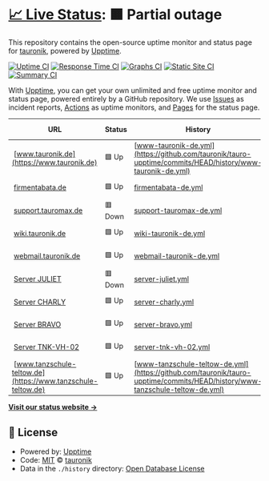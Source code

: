 # [📈 Live Status](https://tauronik.github.io/tauro-upptime): <!--live status--> **🟧 Partial outage**

This repository contains the open-source uptime monitor and status page for [tauronik](https://tauronik.github.io/tauro-upptime), powered by [Upptime](https://github.com/upptime/upptime).

[![Uptime CI](https://github.com/tauronik/tauro-upptime/workflows/Uptime%20CI/badge.svg)](https://github.com/tauronik/tauro-upptime/actions?query=workflow%3A%22Uptime+CI%22)
[![Response Time CI](https://github.com/tauronik/tauro-upptime/workflows/Response%20Time%20CI/badge.svg)](https://github.com/tauronik/tauro-upptime/actions?query=workflow%3A%22Response+Time+CI%22)
[![Graphs CI](https://github.com/tauronik/tauro-upptime/workflows/Graphs%20CI/badge.svg)](https://github.com/tauronik/tauro-upptime/actions?query=workflow%3A%22Graphs+CI%22)
[![Static Site CI](https://github.com/tauronik/tauro-upptime/workflows/Static%20Site%20CI/badge.svg)](https://github.com/tauronik/tauro-upptime/actions?query=workflow%3A%22Static+Site+CI%22)
[![Summary CI](https://github.com/tauronik/tauro-upptime/workflows/Summary%20CI/badge.svg)](https://github.com/tauronik/tauro-upptime/actions?query=workflow%3A%22Summary+CI%22)

With [Upptime](https://upptime.js.org), you can get your own unlimited and free uptime monitor and status page, powered entirely by a GitHub repository. We use [Issues](https://github.com/tauronik/tauro-upptime/issues) as incident reports, [Actions](https://github.com/tauronik/tauro-upptime/actions) as uptime monitors, and [Pages](https://tauronik.github.io/tauro-upptime) for the status page.

<!--start: status pages-->
<!-- This summary is generated by Upptime (https://github.com/upptime/upptime) -->
<!-- Do not edit this manually, your changes will be overwritten -->
<!-- prettier-ignore -->
| URL | Status | History | Response Time | Uptime |
| --- | ------ | ------- | ------------- | ------ |
| <img alt="" src="https://icons.duckduckgo.com/ip3/www.tauronik.de.ico" height="13"> [www.tauronik.de](https://www.tauronik.de) | 🟩 Up | [www-tauronik-de.yml](https://github.com/tauronik/tauro-upptime/commits/HEAD/history/www-tauronik-de.yml) | <details><summary><img alt="Response time graph" src="./graphs/www-tauronik-de/response-time-week.png" height="20"> 921ms</summary><br><a href="https://upptime.tauronik.de/history/www-tauronik-de"><img alt="Response time 814" src="https://img.shields.io/endpoint?url=https%3A%2F%2Fraw.githubusercontent.com%2Ftauronik%2Ftauro-upptime%2FHEAD%2Fapi%2Fwww-tauronik-de%2Fresponse-time.json"></a><br><a href="https://upptime.tauronik.de/history/www-tauronik-de"><img alt="24-hour response time 1304" src="https://img.shields.io/endpoint?url=https%3A%2F%2Fraw.githubusercontent.com%2Ftauronik%2Ftauro-upptime%2FHEAD%2Fapi%2Fwww-tauronik-de%2Fresponse-time-day.json"></a><br><a href="https://upptime.tauronik.de/history/www-tauronik-de"><img alt="7-day response time 921" src="https://img.shields.io/endpoint?url=https%3A%2F%2Fraw.githubusercontent.com%2Ftauronik%2Ftauro-upptime%2FHEAD%2Fapi%2Fwww-tauronik-de%2Fresponse-time-week.json"></a><br><a href="https://upptime.tauronik.de/history/www-tauronik-de"><img alt="30-day response time 850" src="https://img.shields.io/endpoint?url=https%3A%2F%2Fraw.githubusercontent.com%2Ftauronik%2Ftauro-upptime%2FHEAD%2Fapi%2Fwww-tauronik-de%2Fresponse-time-month.json"></a><br><a href="https://upptime.tauronik.de/history/www-tauronik-de"><img alt="1-year response time 814" src="https://img.shields.io/endpoint?url=https%3A%2F%2Fraw.githubusercontent.com%2Ftauronik%2Ftauro-upptime%2FHEAD%2Fapi%2Fwww-tauronik-de%2Fresponse-time-year.json"></a></details> | <details><summary><a href="https://upptime.tauronik.de/history/www-tauronik-de">100.00%</a></summary><a href="https://upptime.tauronik.de/history/www-tauronik-de"><img alt="All-time uptime 99.80%" src="https://img.shields.io/endpoint?url=https%3A%2F%2Fraw.githubusercontent.com%2Ftauronik%2Ftauro-upptime%2FHEAD%2Fapi%2Fwww-tauronik-de%2Fuptime.json"></a><br><a href="https://upptime.tauronik.de/history/www-tauronik-de"><img alt="24-hour uptime 100.00%" src="https://img.shields.io/endpoint?url=https%3A%2F%2Fraw.githubusercontent.com%2Ftauronik%2Ftauro-upptime%2FHEAD%2Fapi%2Fwww-tauronik-de%2Fuptime-day.json"></a><br><a href="https://upptime.tauronik.de/history/www-tauronik-de"><img alt="7-day uptime 100.00%" src="https://img.shields.io/endpoint?url=https%3A%2F%2Fraw.githubusercontent.com%2Ftauronik%2Ftauro-upptime%2FHEAD%2Fapi%2Fwww-tauronik-de%2Fuptime-week.json"></a><br><a href="https://upptime.tauronik.de/history/www-tauronik-de"><img alt="30-day uptime 100.00%" src="https://img.shields.io/endpoint?url=https%3A%2F%2Fraw.githubusercontent.com%2Ftauronik%2Ftauro-upptime%2FHEAD%2Fapi%2Fwww-tauronik-de%2Fuptime-month.json"></a><br><a href="https://upptime.tauronik.de/history/www-tauronik-de"><img alt="1-year uptime 99.80%" src="https://img.shields.io/endpoint?url=https%3A%2F%2Fraw.githubusercontent.com%2Ftauronik%2Ftauro-upptime%2FHEAD%2Fapi%2Fwww-tauronik-de%2Fuptime-year.json"></a></details>
| <img alt="" src="https://icons.duckduckgo.com/ip3/firmentabata.de.ico" height="13"> [firmentabata.de](https://firmentabata.de) | 🟩 Up | [firmentabata-de.yml](https://github.com/tauronik/tauro-upptime/commits/HEAD/history/firmentabata-de.yml) | <details><summary><img alt="Response time graph" src="./graphs/firmentabata-de/response-time-week.png" height="20"> 997ms</summary><br><a href="https://upptime.tauronik.de/history/firmentabata-de"><img alt="Response time 1146" src="https://img.shields.io/endpoint?url=https%3A%2F%2Fraw.githubusercontent.com%2Ftauronik%2Ftauro-upptime%2FHEAD%2Fapi%2Ffirmentabata-de%2Fresponse-time.json"></a><br><a href="https://upptime.tauronik.de/history/firmentabata-de"><img alt="24-hour response time 1142" src="https://img.shields.io/endpoint?url=https%3A%2F%2Fraw.githubusercontent.com%2Ftauronik%2Ftauro-upptime%2FHEAD%2Fapi%2Ffirmentabata-de%2Fresponse-time-day.json"></a><br><a href="https://upptime.tauronik.de/history/firmentabata-de"><img alt="7-day response time 997" src="https://img.shields.io/endpoint?url=https%3A%2F%2Fraw.githubusercontent.com%2Ftauronik%2Ftauro-upptime%2FHEAD%2Fapi%2Ffirmentabata-de%2Fresponse-time-week.json"></a><br><a href="https://upptime.tauronik.de/history/firmentabata-de"><img alt="30-day response time 923" src="https://img.shields.io/endpoint?url=https%3A%2F%2Fraw.githubusercontent.com%2Ftauronik%2Ftauro-upptime%2FHEAD%2Fapi%2Ffirmentabata-de%2Fresponse-time-month.json"></a><br><a href="https://upptime.tauronik.de/history/firmentabata-de"><img alt="1-year response time 1146" src="https://img.shields.io/endpoint?url=https%3A%2F%2Fraw.githubusercontent.com%2Ftauronik%2Ftauro-upptime%2FHEAD%2Fapi%2Ffirmentabata-de%2Fresponse-time-year.json"></a></details> | <details><summary><a href="https://upptime.tauronik.de/history/firmentabata-de">100.00%</a></summary><a href="https://upptime.tauronik.de/history/firmentabata-de"><img alt="All-time uptime 99.80%" src="https://img.shields.io/endpoint?url=https%3A%2F%2Fraw.githubusercontent.com%2Ftauronik%2Ftauro-upptime%2FHEAD%2Fapi%2Ffirmentabata-de%2Fuptime.json"></a><br><a href="https://upptime.tauronik.de/history/firmentabata-de"><img alt="24-hour uptime 100.00%" src="https://img.shields.io/endpoint?url=https%3A%2F%2Fraw.githubusercontent.com%2Ftauronik%2Ftauro-upptime%2FHEAD%2Fapi%2Ffirmentabata-de%2Fuptime-day.json"></a><br><a href="https://upptime.tauronik.de/history/firmentabata-de"><img alt="7-day uptime 100.00%" src="https://img.shields.io/endpoint?url=https%3A%2F%2Fraw.githubusercontent.com%2Ftauronik%2Ftauro-upptime%2FHEAD%2Fapi%2Ffirmentabata-de%2Fuptime-week.json"></a><br><a href="https://upptime.tauronik.de/history/firmentabata-de"><img alt="30-day uptime 100.00%" src="https://img.shields.io/endpoint?url=https%3A%2F%2Fraw.githubusercontent.com%2Ftauronik%2Ftauro-upptime%2FHEAD%2Fapi%2Ffirmentabata-de%2Fuptime-month.json"></a><br><a href="https://upptime.tauronik.de/history/firmentabata-de"><img alt="1-year uptime 99.80%" src="https://img.shields.io/endpoint?url=https%3A%2F%2Fraw.githubusercontent.com%2Ftauronik%2Ftauro-upptime%2FHEAD%2Fapi%2Ffirmentabata-de%2Fuptime-year.json"></a></details>
| <img alt="" src="https://icons.duckduckgo.com/ip3/support.tauromax.de.ico" height="13"> [support.tauromax.de](https://support.tauromax.de) | 🟥 Down | [support-tauromax-de.yml](https://github.com/tauronik/tauro-upptime/commits/HEAD/history/support-tauromax-de.yml) | <details><summary><img alt="Response time graph" src="./graphs/support-tauromax-de/response-time-week.png" height="20"> 0ms</summary><br><a href="https://upptime.tauronik.de/history/support-tauromax-de"><img alt="Response time 749" src="https://img.shields.io/endpoint?url=https%3A%2F%2Fraw.githubusercontent.com%2Ftauronik%2Ftauro-upptime%2FHEAD%2Fapi%2Fsupport-tauromax-de%2Fresponse-time.json"></a><br><a href="https://upptime.tauronik.de/history/support-tauromax-de"><img alt="24-hour response time 0" src="https://img.shields.io/endpoint?url=https%3A%2F%2Fraw.githubusercontent.com%2Ftauronik%2Ftauro-upptime%2FHEAD%2Fapi%2Fsupport-tauromax-de%2Fresponse-time-day.json"></a><br><a href="https://upptime.tauronik.de/history/support-tauromax-de"><img alt="7-day response time 0" src="https://img.shields.io/endpoint?url=https%3A%2F%2Fraw.githubusercontent.com%2Ftauronik%2Ftauro-upptime%2FHEAD%2Fapi%2Fsupport-tauromax-de%2Fresponse-time-week.json"></a><br><a href="https://upptime.tauronik.de/history/support-tauromax-de"><img alt="30-day response time 0" src="https://img.shields.io/endpoint?url=https%3A%2F%2Fraw.githubusercontent.com%2Ftauronik%2Ftauro-upptime%2FHEAD%2Fapi%2Fsupport-tauromax-de%2Fresponse-time-month.json"></a><br><a href="https://upptime.tauronik.de/history/support-tauromax-de"><img alt="1-year response time 749" src="https://img.shields.io/endpoint?url=https%3A%2F%2Fraw.githubusercontent.com%2Ftauronik%2Ftauro-upptime%2FHEAD%2Fapi%2Fsupport-tauromax-de%2Fresponse-time-year.json"></a></details> | <details><summary><a href="https://upptime.tauronik.de/history/support-tauromax-de">0.00%</a></summary><a href="https://upptime.tauronik.de/history/support-tauromax-de"><img alt="All-time uptime 62.50%" src="https://img.shields.io/endpoint?url=https%3A%2F%2Fraw.githubusercontent.com%2Ftauronik%2Ftauro-upptime%2FHEAD%2Fapi%2Fsupport-tauromax-de%2Fuptime.json"></a><br><a href="https://upptime.tauronik.de/history/support-tauromax-de"><img alt="24-hour uptime 0.00%" src="https://img.shields.io/endpoint?url=https%3A%2F%2Fraw.githubusercontent.com%2Ftauronik%2Ftauro-upptime%2FHEAD%2Fapi%2Fsupport-tauromax-de%2Fuptime-day.json"></a><br><a href="https://upptime.tauronik.de/history/support-tauromax-de"><img alt="7-day uptime 0.00%" src="https://img.shields.io/endpoint?url=https%3A%2F%2Fraw.githubusercontent.com%2Ftauronik%2Ftauro-upptime%2FHEAD%2Fapi%2Fsupport-tauromax-de%2Fuptime-week.json"></a><br><a href="https://upptime.tauronik.de/history/support-tauromax-de"><img alt="30-day uptime 1.38%" src="https://img.shields.io/endpoint?url=https%3A%2F%2Fraw.githubusercontent.com%2Ftauronik%2Ftauro-upptime%2FHEAD%2Fapi%2Fsupport-tauromax-de%2Fuptime-month.json"></a><br><a href="https://upptime.tauronik.de/history/support-tauromax-de"><img alt="1-year uptime 62.50%" src="https://img.shields.io/endpoint?url=https%3A%2F%2Fraw.githubusercontent.com%2Ftauronik%2Ftauro-upptime%2FHEAD%2Fapi%2Fsupport-tauromax-de%2Fuptime-year.json"></a></details>
| <img alt="" src="https://icons.duckduckgo.com/ip3/wiki.tauronik.de.ico" height="13"> [wiki.tauronik.de](https://wiki.tauronik.de) | 🟩 Up | [wiki-tauronik-de.yml](https://github.com/tauronik/tauro-upptime/commits/HEAD/history/wiki-tauronik-de.yml) | <details><summary><img alt="Response time graph" src="./graphs/wiki-tauronik-de/response-time-week.png" height="20"> 649ms</summary><br><a href="https://upptime.tauronik.de/history/wiki-tauronik-de"><img alt="Response time 684" src="https://img.shields.io/endpoint?url=https%3A%2F%2Fraw.githubusercontent.com%2Ftauronik%2Ftauro-upptime%2FHEAD%2Fapi%2Fwiki-tauronik-de%2Fresponse-time.json"></a><br><a href="https://upptime.tauronik.de/history/wiki-tauronik-de"><img alt="24-hour response time 841" src="https://img.shields.io/endpoint?url=https%3A%2F%2Fraw.githubusercontent.com%2Ftauronik%2Ftauro-upptime%2FHEAD%2Fapi%2Fwiki-tauronik-de%2Fresponse-time-day.json"></a><br><a href="https://upptime.tauronik.de/history/wiki-tauronik-de"><img alt="7-day response time 649" src="https://img.shields.io/endpoint?url=https%3A%2F%2Fraw.githubusercontent.com%2Ftauronik%2Ftauro-upptime%2FHEAD%2Fapi%2Fwiki-tauronik-de%2Fresponse-time-week.json"></a><br><a href="https://upptime.tauronik.de/history/wiki-tauronik-de"><img alt="30-day response time 694" src="https://img.shields.io/endpoint?url=https%3A%2F%2Fraw.githubusercontent.com%2Ftauronik%2Ftauro-upptime%2FHEAD%2Fapi%2Fwiki-tauronik-de%2Fresponse-time-month.json"></a><br><a href="https://upptime.tauronik.de/history/wiki-tauronik-de"><img alt="1-year response time 684" src="https://img.shields.io/endpoint?url=https%3A%2F%2Fraw.githubusercontent.com%2Ftauronik%2Ftauro-upptime%2FHEAD%2Fapi%2Fwiki-tauronik-de%2Fresponse-time-year.json"></a></details> | <details><summary><a href="https://upptime.tauronik.de/history/wiki-tauronik-de">100.00%</a></summary><a href="https://upptime.tauronik.de/history/wiki-tauronik-de"><img alt="All-time uptime 99.81%" src="https://img.shields.io/endpoint?url=https%3A%2F%2Fraw.githubusercontent.com%2Ftauronik%2Ftauro-upptime%2FHEAD%2Fapi%2Fwiki-tauronik-de%2Fuptime.json"></a><br><a href="https://upptime.tauronik.de/history/wiki-tauronik-de"><img alt="24-hour uptime 100.00%" src="https://img.shields.io/endpoint?url=https%3A%2F%2Fraw.githubusercontent.com%2Ftauronik%2Ftauro-upptime%2FHEAD%2Fapi%2Fwiki-tauronik-de%2Fuptime-day.json"></a><br><a href="https://upptime.tauronik.de/history/wiki-tauronik-de"><img alt="7-day uptime 100.00%" src="https://img.shields.io/endpoint?url=https%3A%2F%2Fraw.githubusercontent.com%2Ftauronik%2Ftauro-upptime%2FHEAD%2Fapi%2Fwiki-tauronik-de%2Fuptime-week.json"></a><br><a href="https://upptime.tauronik.de/history/wiki-tauronik-de"><img alt="30-day uptime 100.00%" src="https://img.shields.io/endpoint?url=https%3A%2F%2Fraw.githubusercontent.com%2Ftauronik%2Ftauro-upptime%2FHEAD%2Fapi%2Fwiki-tauronik-de%2Fuptime-month.json"></a><br><a href="https://upptime.tauronik.de/history/wiki-tauronik-de"><img alt="1-year uptime 99.81%" src="https://img.shields.io/endpoint?url=https%3A%2F%2Fraw.githubusercontent.com%2Ftauronik%2Ftauro-upptime%2FHEAD%2Fapi%2Fwiki-tauronik-de%2Fuptime-year.json"></a></details>
| <img alt="" src="https://icons.duckduckgo.com/ip3/webmail.tauronik.de.ico" height="13"> [webmail.tauronik.de](https://webmail.tauronik.de) | 🟩 Up | [webmail-tauronik-de.yml](https://github.com/tauronik/tauro-upptime/commits/HEAD/history/webmail-tauronik-de.yml) | <details><summary><img alt="Response time graph" src="./graphs/webmail-tauronik-de/response-time-week.png" height="20"> 592ms</summary><br><a href="https://upptime.tauronik.de/history/webmail-tauronik-de"><img alt="Response time 547" src="https://img.shields.io/endpoint?url=https%3A%2F%2Fraw.githubusercontent.com%2Ftauronik%2Ftauro-upptime%2FHEAD%2Fapi%2Fwebmail-tauronik-de%2Fresponse-time.json"></a><br><a href="https://upptime.tauronik.de/history/webmail-tauronik-de"><img alt="24-hour response time 514" src="https://img.shields.io/endpoint?url=https%3A%2F%2Fraw.githubusercontent.com%2Ftauronik%2Ftauro-upptime%2FHEAD%2Fapi%2Fwebmail-tauronik-de%2Fresponse-time-day.json"></a><br><a href="https://upptime.tauronik.de/history/webmail-tauronik-de"><img alt="7-day response time 592" src="https://img.shields.io/endpoint?url=https%3A%2F%2Fraw.githubusercontent.com%2Ftauronik%2Ftauro-upptime%2FHEAD%2Fapi%2Fwebmail-tauronik-de%2Fresponse-time-week.json"></a><br><a href="https://upptime.tauronik.de/history/webmail-tauronik-de"><img alt="30-day response time 582" src="https://img.shields.io/endpoint?url=https%3A%2F%2Fraw.githubusercontent.com%2Ftauronik%2Ftauro-upptime%2FHEAD%2Fapi%2Fwebmail-tauronik-de%2Fresponse-time-month.json"></a><br><a href="https://upptime.tauronik.de/history/webmail-tauronik-de"><img alt="1-year response time 547" src="https://img.shields.io/endpoint?url=https%3A%2F%2Fraw.githubusercontent.com%2Ftauronik%2Ftauro-upptime%2FHEAD%2Fapi%2Fwebmail-tauronik-de%2Fresponse-time-year.json"></a></details> | <details><summary><a href="https://upptime.tauronik.de/history/webmail-tauronik-de">100.00%</a></summary><a href="https://upptime.tauronik.de/history/webmail-tauronik-de"><img alt="All-time uptime 99.81%" src="https://img.shields.io/endpoint?url=https%3A%2F%2Fraw.githubusercontent.com%2Ftauronik%2Ftauro-upptime%2FHEAD%2Fapi%2Fwebmail-tauronik-de%2Fuptime.json"></a><br><a href="https://upptime.tauronik.de/history/webmail-tauronik-de"><img alt="24-hour uptime 100.00%" src="https://img.shields.io/endpoint?url=https%3A%2F%2Fraw.githubusercontent.com%2Ftauronik%2Ftauro-upptime%2FHEAD%2Fapi%2Fwebmail-tauronik-de%2Fuptime-day.json"></a><br><a href="https://upptime.tauronik.de/history/webmail-tauronik-de"><img alt="7-day uptime 100.00%" src="https://img.shields.io/endpoint?url=https%3A%2F%2Fraw.githubusercontent.com%2Ftauronik%2Ftauro-upptime%2FHEAD%2Fapi%2Fwebmail-tauronik-de%2Fuptime-week.json"></a><br><a href="https://upptime.tauronik.de/history/webmail-tauronik-de"><img alt="30-day uptime 100.00%" src="https://img.shields.io/endpoint?url=https%3A%2F%2Fraw.githubusercontent.com%2Ftauronik%2Ftauro-upptime%2FHEAD%2Fapi%2Fwebmail-tauronik-de%2Fuptime-month.json"></a><br><a href="https://upptime.tauronik.de/history/webmail-tauronik-de"><img alt="1-year uptime 99.81%" src="https://img.shields.io/endpoint?url=https%3A%2F%2Fraw.githubusercontent.com%2Ftauronik%2Ftauro-upptime%2FHEAD%2Fapi%2Fwebmail-tauronik-de%2Fuptime-year.json"></a></details>
| <img alt="" src="https://icons.duckduckgo.com/ip3/juliet.tauronik.de.ico" height="13"> [Server JULIET](https://juliet.tauronik.de:5001) | 🟥 Down | [server-juliet.yml](https://github.com/tauronik/tauro-upptime/commits/HEAD/history/server-juliet.yml) | <details><summary><img alt="Response time graph" src="./graphs/server-juliet/response-time-week.png" height="20"> 0ms</summary><br><a href="https://upptime.tauronik.de/history/server-juliet"><img alt="Response time 0" src="https://img.shields.io/endpoint?url=https%3A%2F%2Fraw.githubusercontent.com%2Ftauronik%2Ftauro-upptime%2FHEAD%2Fapi%2Fserver-juliet%2Fresponse-time.json"></a><br><a href="https://upptime.tauronik.de/history/server-juliet"><img alt="24-hour response time 0" src="https://img.shields.io/endpoint?url=https%3A%2F%2Fraw.githubusercontent.com%2Ftauronik%2Ftauro-upptime%2FHEAD%2Fapi%2Fserver-juliet%2Fresponse-time-day.json"></a><br><a href="https://upptime.tauronik.de/history/server-juliet"><img alt="7-day response time 0" src="https://img.shields.io/endpoint?url=https%3A%2F%2Fraw.githubusercontent.com%2Ftauronik%2Ftauro-upptime%2FHEAD%2Fapi%2Fserver-juliet%2Fresponse-time-week.json"></a><br><a href="https://upptime.tauronik.de/history/server-juliet"><img alt="30-day response time 0" src="https://img.shields.io/endpoint?url=https%3A%2F%2Fraw.githubusercontent.com%2Ftauronik%2Ftauro-upptime%2FHEAD%2Fapi%2Fserver-juliet%2Fresponse-time-month.json"></a><br><a href="https://upptime.tauronik.de/history/server-juliet"><img alt="1-year response time 0" src="https://img.shields.io/endpoint?url=https%3A%2F%2Fraw.githubusercontent.com%2Ftauronik%2Ftauro-upptime%2FHEAD%2Fapi%2Fserver-juliet%2Fresponse-time-year.json"></a></details> | <details><summary><a href="https://upptime.tauronik.de/history/server-juliet">0.00%</a></summary><a href="https://upptime.tauronik.de/history/server-juliet"><img alt="All-time uptime 0.00%" src="https://img.shields.io/endpoint?url=https%3A%2F%2Fraw.githubusercontent.com%2Ftauronik%2Ftauro-upptime%2FHEAD%2Fapi%2Fserver-juliet%2Fuptime.json"></a><br><a href="https://upptime.tauronik.de/history/server-juliet"><img alt="24-hour uptime 0.00%" src="https://img.shields.io/endpoint?url=https%3A%2F%2Fraw.githubusercontent.com%2Ftauronik%2Ftauro-upptime%2FHEAD%2Fapi%2Fserver-juliet%2Fuptime-day.json"></a><br><a href="https://upptime.tauronik.de/history/server-juliet"><img alt="7-day uptime 0.00%" src="https://img.shields.io/endpoint?url=https%3A%2F%2Fraw.githubusercontent.com%2Ftauronik%2Ftauro-upptime%2FHEAD%2Fapi%2Fserver-juliet%2Fuptime-week.json"></a><br><a href="https://upptime.tauronik.de/history/server-juliet"><img alt="30-day uptime 1.38%" src="https://img.shields.io/endpoint?url=https%3A%2F%2Fraw.githubusercontent.com%2Ftauronik%2Ftauro-upptime%2FHEAD%2Fapi%2Fserver-juliet%2Fuptime-month.json"></a><br><a href="https://upptime.tauronik.de/history/server-juliet"><img alt="1-year uptime 0.00%" src="https://img.shields.io/endpoint?url=https%3A%2F%2Fraw.githubusercontent.com%2Ftauronik%2Ftauro-upptime%2FHEAD%2Fapi%2Fserver-juliet%2Fuptime-year.json"></a></details>
| <img alt="" src="https://icons.duckduckgo.com/ip3/charlie.tauronik.de.ico" height="13"> [Server CHARLY](https://charlie.tauronik.de:5001) | 🟩 Up | [server-charly.yml](https://github.com/tauronik/tauro-upptime/commits/HEAD/history/server-charly.yml) | <details><summary><img alt="Response time graph" src="./graphs/server-charly/response-time-week.png" height="20"> 1450ms</summary><br><a href="https://upptime.tauronik.de/history/server-charly"><img alt="Response time 1391" src="https://img.shields.io/endpoint?url=https%3A%2F%2Fraw.githubusercontent.com%2Ftauronik%2Ftauro-upptime%2FHEAD%2Fapi%2Fserver-charly%2Fresponse-time.json"></a><br><a href="https://upptime.tauronik.de/history/server-charly"><img alt="24-hour response time 1492" src="https://img.shields.io/endpoint?url=https%3A%2F%2Fraw.githubusercontent.com%2Ftauronik%2Ftauro-upptime%2FHEAD%2Fapi%2Fserver-charly%2Fresponse-time-day.json"></a><br><a href="https://upptime.tauronik.de/history/server-charly"><img alt="7-day response time 1450" src="https://img.shields.io/endpoint?url=https%3A%2F%2Fraw.githubusercontent.com%2Ftauronik%2Ftauro-upptime%2FHEAD%2Fapi%2Fserver-charly%2Fresponse-time-week.json"></a><br><a href="https://upptime.tauronik.de/history/server-charly"><img alt="30-day response time 1399" src="https://img.shields.io/endpoint?url=https%3A%2F%2Fraw.githubusercontent.com%2Ftauronik%2Ftauro-upptime%2FHEAD%2Fapi%2Fserver-charly%2Fresponse-time-month.json"></a><br><a href="https://upptime.tauronik.de/history/server-charly"><img alt="1-year response time 1391" src="https://img.shields.io/endpoint?url=https%3A%2F%2Fraw.githubusercontent.com%2Ftauronik%2Ftauro-upptime%2FHEAD%2Fapi%2Fserver-charly%2Fresponse-time-year.json"></a></details> | <details><summary><a href="https://upptime.tauronik.de/history/server-charly">100.00%</a></summary><a href="https://upptime.tauronik.de/history/server-charly"><img alt="All-time uptime 99.94%" src="https://img.shields.io/endpoint?url=https%3A%2F%2Fraw.githubusercontent.com%2Ftauronik%2Ftauro-upptime%2FHEAD%2Fapi%2Fserver-charly%2Fuptime.json"></a><br><a href="https://upptime.tauronik.de/history/server-charly"><img alt="24-hour uptime 100.00%" src="https://img.shields.io/endpoint?url=https%3A%2F%2Fraw.githubusercontent.com%2Ftauronik%2Ftauro-upptime%2FHEAD%2Fapi%2Fserver-charly%2Fuptime-day.json"></a><br><a href="https://upptime.tauronik.de/history/server-charly"><img alt="7-day uptime 100.00%" src="https://img.shields.io/endpoint?url=https%3A%2F%2Fraw.githubusercontent.com%2Ftauronik%2Ftauro-upptime%2FHEAD%2Fapi%2Fserver-charly%2Fuptime-week.json"></a><br><a href="https://upptime.tauronik.de/history/server-charly"><img alt="30-day uptime 99.91%" src="https://img.shields.io/endpoint?url=https%3A%2F%2Fraw.githubusercontent.com%2Ftauronik%2Ftauro-upptime%2FHEAD%2Fapi%2Fserver-charly%2Fuptime-month.json"></a><br><a href="https://upptime.tauronik.de/history/server-charly"><img alt="1-year uptime 99.94%" src="https://img.shields.io/endpoint?url=https%3A%2F%2Fraw.githubusercontent.com%2Ftauronik%2Ftauro-upptime%2FHEAD%2Fapi%2Fserver-charly%2Fuptime-year.json"></a></details>
| <img alt="" src="https://icons.duckduckgo.com/ip3/bravo.tauronik.de.ico" height="13"> [Server BRAVO](https://bravo.tauronik.de:10000) | 🟩 Up | [server-bravo.yml](https://github.com/tauronik/tauro-upptime/commits/HEAD/history/server-bravo.yml) | <details><summary><img alt="Response time graph" src="./graphs/server-bravo/response-time-week.png" height="20"> 1807ms</summary><br><a href="https://upptime.tauronik.de/history/server-bravo"><img alt="Response time 1722" src="https://img.shields.io/endpoint?url=https%3A%2F%2Fraw.githubusercontent.com%2Ftauronik%2Ftauro-upptime%2FHEAD%2Fapi%2Fserver-bravo%2Fresponse-time.json"></a><br><a href="https://upptime.tauronik.de/history/server-bravo"><img alt="24-hour response time 2169" src="https://img.shields.io/endpoint?url=https%3A%2F%2Fraw.githubusercontent.com%2Ftauronik%2Ftauro-upptime%2FHEAD%2Fapi%2Fserver-bravo%2Fresponse-time-day.json"></a><br><a href="https://upptime.tauronik.de/history/server-bravo"><img alt="7-day response time 1807" src="https://img.shields.io/endpoint?url=https%3A%2F%2Fraw.githubusercontent.com%2Ftauronik%2Ftauro-upptime%2FHEAD%2Fapi%2Fserver-bravo%2Fresponse-time-week.json"></a><br><a href="https://upptime.tauronik.de/history/server-bravo"><img alt="30-day response time 1732" src="https://img.shields.io/endpoint?url=https%3A%2F%2Fraw.githubusercontent.com%2Ftauronik%2Ftauro-upptime%2FHEAD%2Fapi%2Fserver-bravo%2Fresponse-time-month.json"></a><br><a href="https://upptime.tauronik.de/history/server-bravo"><img alt="1-year response time 1722" src="https://img.shields.io/endpoint?url=https%3A%2F%2Fraw.githubusercontent.com%2Ftauronik%2Ftauro-upptime%2FHEAD%2Fapi%2Fserver-bravo%2Fresponse-time-year.json"></a></details> | <details><summary><a href="https://upptime.tauronik.de/history/server-bravo">100.00%</a></summary><a href="https://upptime.tauronik.de/history/server-bravo"><img alt="All-time uptime 81.09%" src="https://img.shields.io/endpoint?url=https%3A%2F%2Fraw.githubusercontent.com%2Ftauronik%2Ftauro-upptime%2FHEAD%2Fapi%2Fserver-bravo%2Fuptime.json"></a><br><a href="https://upptime.tauronik.de/history/server-bravo"><img alt="24-hour uptime 100.00%" src="https://img.shields.io/endpoint?url=https%3A%2F%2Fraw.githubusercontent.com%2Ftauronik%2Ftauro-upptime%2FHEAD%2Fapi%2Fserver-bravo%2Fuptime-day.json"></a><br><a href="https://upptime.tauronik.de/history/server-bravo"><img alt="7-day uptime 100.00%" src="https://img.shields.io/endpoint?url=https%3A%2F%2Fraw.githubusercontent.com%2Ftauronik%2Ftauro-upptime%2FHEAD%2Fapi%2Fserver-bravo%2Fuptime-week.json"></a><br><a href="https://upptime.tauronik.de/history/server-bravo"><img alt="30-day uptime 100.00%" src="https://img.shields.io/endpoint?url=https%3A%2F%2Fraw.githubusercontent.com%2Ftauronik%2Ftauro-upptime%2FHEAD%2Fapi%2Fserver-bravo%2Fuptime-month.json"></a><br><a href="https://upptime.tauronik.de/history/server-bravo"><img alt="1-year uptime 81.09%" src="https://img.shields.io/endpoint?url=https%3A%2F%2Fraw.githubusercontent.com%2Ftauronik%2Ftauro-upptime%2FHEAD%2Fapi%2Fserver-bravo%2Fuptime-year.json"></a></details>
| <img alt="" src="https://icons.duckduckgo.com/ip3/tnk-vh-02.tauronik.de.ico" height="13"> [Server TNK-VH-02](https://tnk-vh-02.tauronik.de:8006) | 🟩 Up | [server-tnk-vh-02.yml](https://github.com/tauronik/tauro-upptime/commits/HEAD/history/server-tnk-vh-02.yml) | <details><summary><img alt="Response time graph" src="./graphs/server-tnk-vh-02/response-time-week.png" height="20"> 498ms</summary><br><a href="https://upptime.tauronik.de/history/server-tnk-vh-02"><img alt="Response time 489" src="https://img.shields.io/endpoint?url=https%3A%2F%2Fraw.githubusercontent.com%2Ftauronik%2Ftauro-upptime%2FHEAD%2Fapi%2Fserver-tnk-vh-02%2Fresponse-time.json"></a><br><a href="https://upptime.tauronik.de/history/server-tnk-vh-02"><img alt="24-hour response time 513" src="https://img.shields.io/endpoint?url=https%3A%2F%2Fraw.githubusercontent.com%2Ftauronik%2Ftauro-upptime%2FHEAD%2Fapi%2Fserver-tnk-vh-02%2Fresponse-time-day.json"></a><br><a href="https://upptime.tauronik.de/history/server-tnk-vh-02"><img alt="7-day response time 498" src="https://img.shields.io/endpoint?url=https%3A%2F%2Fraw.githubusercontent.com%2Ftauronik%2Ftauro-upptime%2FHEAD%2Fapi%2Fserver-tnk-vh-02%2Fresponse-time-week.json"></a><br><a href="https://upptime.tauronik.de/history/server-tnk-vh-02"><img alt="30-day response time 492" src="https://img.shields.io/endpoint?url=https%3A%2F%2Fraw.githubusercontent.com%2Ftauronik%2Ftauro-upptime%2FHEAD%2Fapi%2Fserver-tnk-vh-02%2Fresponse-time-month.json"></a><br><a href="https://upptime.tauronik.de/history/server-tnk-vh-02"><img alt="1-year response time 489" src="https://img.shields.io/endpoint?url=https%3A%2F%2Fraw.githubusercontent.com%2Ftauronik%2Ftauro-upptime%2FHEAD%2Fapi%2Fserver-tnk-vh-02%2Fresponse-time-year.json"></a></details> | <details><summary><a href="https://upptime.tauronik.de/history/server-tnk-vh-02">100.00%</a></summary><a href="https://upptime.tauronik.de/history/server-tnk-vh-02"><img alt="All-time uptime 99.99%" src="https://img.shields.io/endpoint?url=https%3A%2F%2Fraw.githubusercontent.com%2Ftauronik%2Ftauro-upptime%2FHEAD%2Fapi%2Fserver-tnk-vh-02%2Fuptime.json"></a><br><a href="https://upptime.tauronik.de/history/server-tnk-vh-02"><img alt="24-hour uptime 100.00%" src="https://img.shields.io/endpoint?url=https%3A%2F%2Fraw.githubusercontent.com%2Ftauronik%2Ftauro-upptime%2FHEAD%2Fapi%2Fserver-tnk-vh-02%2Fuptime-day.json"></a><br><a href="https://upptime.tauronik.de/history/server-tnk-vh-02"><img alt="7-day uptime 100.00%" src="https://img.shields.io/endpoint?url=https%3A%2F%2Fraw.githubusercontent.com%2Ftauronik%2Ftauro-upptime%2FHEAD%2Fapi%2Fserver-tnk-vh-02%2Fuptime-week.json"></a><br><a href="https://upptime.tauronik.de/history/server-tnk-vh-02"><img alt="30-day uptime 99.95%" src="https://img.shields.io/endpoint?url=https%3A%2F%2Fraw.githubusercontent.com%2Ftauronik%2Ftauro-upptime%2FHEAD%2Fapi%2Fserver-tnk-vh-02%2Fuptime-month.json"></a><br><a href="https://upptime.tauronik.de/history/server-tnk-vh-02"><img alt="1-year uptime 99.99%" src="https://img.shields.io/endpoint?url=https%3A%2F%2Fraw.githubusercontent.com%2Ftauronik%2Ftauro-upptime%2FHEAD%2Fapi%2Fserver-tnk-vh-02%2Fuptime-year.json"></a></details>
| <img alt="" src="https://icons.duckduckgo.com/ip3/www.tanzschule-teltow.de.ico" height="13"> [www.tanzschule-teltow.de](https://www.tanzschule-teltow.de) | 🟩 Up | [www-tanzschule-teltow-de.yml](https://github.com/tauronik/tauro-upptime/commits/HEAD/history/www-tanzschule-teltow-de.yml) | <details><summary><img alt="Response time graph" src="./graphs/www-tanzschule-teltow-de/response-time-week.png" height="20"> 800ms</summary><br><a href="https://upptime.tauronik.de/history/www-tanzschule-teltow-de"><img alt="Response time 750" src="https://img.shields.io/endpoint?url=https%3A%2F%2Fraw.githubusercontent.com%2Ftauronik%2Ftauro-upptime%2FHEAD%2Fapi%2Fwww-tanzschule-teltow-de%2Fresponse-time.json"></a><br><a href="https://upptime.tauronik.de/history/www-tanzschule-teltow-de"><img alt="24-hour response time 1046" src="https://img.shields.io/endpoint?url=https%3A%2F%2Fraw.githubusercontent.com%2Ftauronik%2Ftauro-upptime%2FHEAD%2Fapi%2Fwww-tanzschule-teltow-de%2Fresponse-time-day.json"></a><br><a href="https://upptime.tauronik.de/history/www-tanzschule-teltow-de"><img alt="7-day response time 800" src="https://img.shields.io/endpoint?url=https%3A%2F%2Fraw.githubusercontent.com%2Ftauronik%2Ftauro-upptime%2FHEAD%2Fapi%2Fwww-tanzschule-teltow-de%2Fresponse-time-week.json"></a><br><a href="https://upptime.tauronik.de/history/www-tanzschule-teltow-de"><img alt="30-day response time 760" src="https://img.shields.io/endpoint?url=https%3A%2F%2Fraw.githubusercontent.com%2Ftauronik%2Ftauro-upptime%2FHEAD%2Fapi%2Fwww-tanzschule-teltow-de%2Fresponse-time-month.json"></a><br><a href="https://upptime.tauronik.de/history/www-tanzschule-teltow-de"><img alt="1-year response time 750" src="https://img.shields.io/endpoint?url=https%3A%2F%2Fraw.githubusercontent.com%2Ftauronik%2Ftauro-upptime%2FHEAD%2Fapi%2Fwww-tanzschule-teltow-de%2Fresponse-time-year.json"></a></details> | <details><summary><a href="https://upptime.tauronik.de/history/www-tanzschule-teltow-de">100.00%</a></summary><a href="https://upptime.tauronik.de/history/www-tanzschule-teltow-de"><img alt="All-time uptime 99.82%" src="https://img.shields.io/endpoint?url=https%3A%2F%2Fraw.githubusercontent.com%2Ftauronik%2Ftauro-upptime%2FHEAD%2Fapi%2Fwww-tanzschule-teltow-de%2Fuptime.json"></a><br><a href="https://upptime.tauronik.de/history/www-tanzschule-teltow-de"><img alt="24-hour uptime 100.00%" src="https://img.shields.io/endpoint?url=https%3A%2F%2Fraw.githubusercontent.com%2Ftauronik%2Ftauro-upptime%2FHEAD%2Fapi%2Fwww-tanzschule-teltow-de%2Fuptime-day.json"></a><br><a href="https://upptime.tauronik.de/history/www-tanzschule-teltow-de"><img alt="7-day uptime 100.00%" src="https://img.shields.io/endpoint?url=https%3A%2F%2Fraw.githubusercontent.com%2Ftauronik%2Ftauro-upptime%2FHEAD%2Fapi%2Fwww-tanzschule-teltow-de%2Fuptime-week.json"></a><br><a href="https://upptime.tauronik.de/history/www-tanzschule-teltow-de"><img alt="30-day uptime 100.00%" src="https://img.shields.io/endpoint?url=https%3A%2F%2Fraw.githubusercontent.com%2Ftauronik%2Ftauro-upptime%2FHEAD%2Fapi%2Fwww-tanzschule-teltow-de%2Fuptime-month.json"></a><br><a href="https://upptime.tauronik.de/history/www-tanzschule-teltow-de"><img alt="1-year uptime 99.82%" src="https://img.shields.io/endpoint?url=https%3A%2F%2Fraw.githubusercontent.com%2Ftauronik%2Ftauro-upptime%2FHEAD%2Fapi%2Fwww-tanzschule-teltow-de%2Fuptime-year.json"></a></details>

<!--end: status pages-->

[**Visit our status website →**](https://tauronik.github.io/tauro-upptime)

## 📄 License

- Powered by: [Upptime](https://github.com/upptime/upptime)
- Code: [MIT](./LICENSE) © [tauronik](https://tauronik.github.io/tauro-upptime)
- Data in the `./history` directory: [Open Database License](https://opendatacommons.org/licenses/odbl/1-0/)

